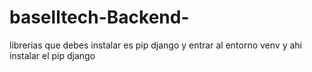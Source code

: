 # baselltech-Backend-

librerias que debes instalar es pip django y entrar al entorno venv y ahi instalar el pip django
